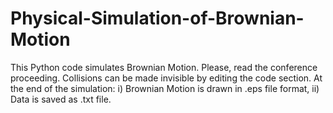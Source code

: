 # Physical-Simulation-of-Brownian-Motion
This Python code simulates Brownian Motion.
Please, read the conference proceeding.
Collisions can be made invisible by editing the code section.
At the end of the simulation:
i) Brownian Motion is drawn in .eps file format,
ii) Data is saved as .txt file.
